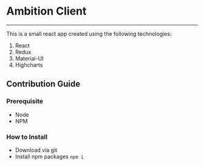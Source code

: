 # Ambition Client
---
This is a small react app created using the following technologies:
1. React
2. Redux
3. Material-UI
4. Highcharts

## Contribution Guide

### Prerequisite
- Node
- NPM 

### How to Install
- Download via git
- Install npm packages `npm i`